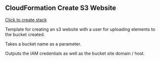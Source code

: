 ## CloudFormation Create S3 Website

[Click to create stack](https://console.aws.amazon.com/cloudformation/home#/stacks/new?stackName=S3+Bucket+Website&templateURL=https://s3-bucket-site.s3.amazonaws.com/template.json)

Template for creating an s3 website with a user for uploading elements to the bucket created.

Takes a bucket name as a parameter.

Outputs the IAM credentials as well as the bucket site domain / host.
